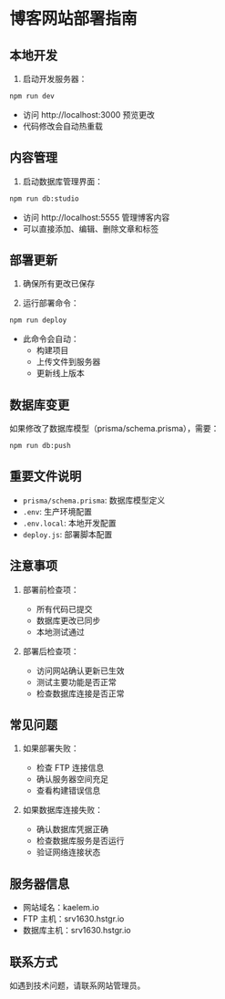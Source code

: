 # 博客网站部署指南

## 本地开发

1. 启动开发服务器：

```bash
npm run dev
```

- 访问 http://localhost:3000 预览更改
- 代码修改会自动热重载

## 内容管理

1. 启动数据库管理界面：

```bash
npm run db:studio
```

- 访问 http://localhost:5555 管理博客内容
- 可以直接添加、编辑、删除文章和标签

## 部署更新

1. 确保所有更改已保存

2. 运行部署命令：

```bash
npm run deploy
```

- 此命令会自动：
  - 构建项目
  - 上传文件到服务器
  - 更新线上版本

## 数据库变更

如果修改了数据库模型（prisma/schema.prisma），需要：

```bash
npm run db:push
```

## 重要文件说明

- `prisma/schema.prisma`: 数据库模型定义
- `.env`: 生产环境配置
- `.env.local`: 本地开发配置
- `deploy.js`: 部署脚本配置

## 注意事项

1. 部署前检查项：

   - 所有代码已提交
   - 数据库更改已同步
   - 本地测试通过

2. 部署后检查项：
   - 访问网站确认更新已生效
   - 测试主要功能是否正常
   - 检查数据库连接是否正常

## 常见问题

1. 如果部署失败：

   - 检查 FTP 连接信息
   - 确认服务器空间充足
   - 查看构建错误信息

2. 如果数据库连接失败：
   - 确认数据库凭据正确
   - 检查数据库服务是否运行
   - 验证网络连接状态

## 服务器信息

- 网站域名：kaelem.io
- FTP 主机：srv1630.hstgr.io
- 数据库主机：srv1630.hstgr.io

## 联系方式

如遇到技术问题，请联系网站管理员。
